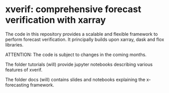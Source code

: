 # xverif: comprehensive forecast verification with xarray

The code in this repository provides a scalable and flexible framework to perform forecast verification. It principally builds upon xarray, dask and flox libraries.

ATTENTION: The code is subject to changes in the coming months.

The folder tutorials (will) provide jupyter notebooks describing various features of xverif.

The folder docs (will) contains slides and notebooks explaining the x-forecasting framework.
